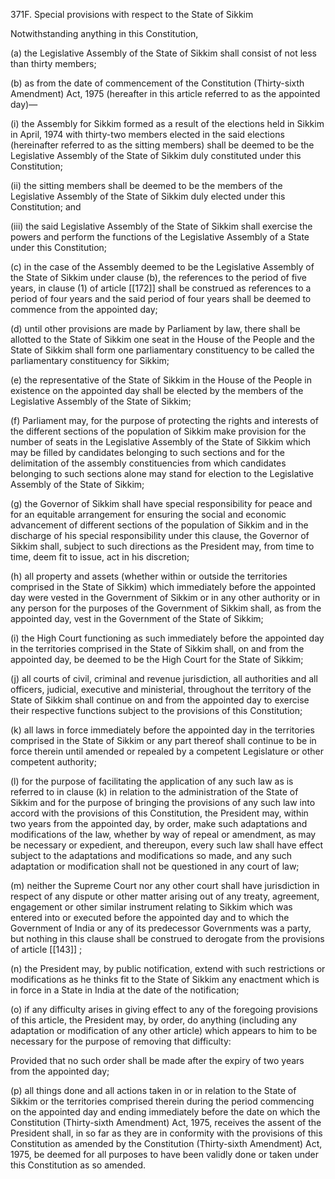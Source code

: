 371F. Special provisions with respect to the State of Sikkim

Notwithstanding anything in this Constitution,

(a) the Legislative Assembly of the State of Sikkim shall consist of not less than thirty members;

(b) as from the date of commencement of the Constitution (Thirty-sixth Amendment) Act, 1975 (hereafter in this article referred to as the appointed day)—

(i) the Assembly for Sikkim formed as a result of the elections held in Sikkim in April, 1974 with thirty-two members elected in the said elections (hereinafter referred to as the sitting members) shall be deemed to be the Legislative Assembly of the State of Sikkim duly constituted under this Constitution;

(ii) the sitting members shall be deemed to be the members of the Legislative Assembly of the State of Sikkim duly elected under this Constitution; and

(iii) the said Legislative Assembly of the State of Sikkim shall exercise the powers and perform the functions of the Legislative Assembly of a State under this Constitution;

(c) in the case of the Assembly deemed to be the Legislative Assembly of the State of Sikkim under clause (b), the references to the period of five years, in clause (1) of article [[172]]  shall be construed as references to a period of four years and the said period of four years shall be deemed to commence from the appointed day;

(d) until other provisions are made by Parliament by law, there shall be allotted to the State of Sikkim one seat in the House of the People and the State of Sikkim shall form one parliamentary constituency to be called the parliamentary constituency for Sikkim;

(e) the representative of the State of Sikkim in the House of the People in existence on the appointed day shall be elected by the members of the Legislative Assembly of the State of Sikkim;

(f) Parliament may, for the purpose of protecting the rights and interests of the different sections of the population of Sikkim make provision for the number of seats in the Legislative Assembly of the State of Sikkim which may be filled by candidates belonging to such sections and for the delimitation of the assembly constituencies from which candidates belonging to such sections alone may stand for election to the Legislative Assembly of the State of Sikkim;

(g) the Governor of Sikkim shall have special responsibility for peace and for an equitable arrangement for ensuring the social and economic advancement of different sections of the population of Sikkim and in the discharge of his special responsibility under this clause, the Governor of Sikkim shall, subject to such directions as the President may, from time to time, deem fit to issue, act in his discretion;

(h) all property and assets (whether within or outside the territories comprised in the State of Sikkim) which immediately before the appointed day were vested in the Government of Sikkim or in any other authority or in any person for the purposes of the Government of Sikkim shall, as from the appointed day, vest in the Government of the State of Sikkim;

(i) the High Court functioning as such immediately before the appointed day in the territories comprised in the State of Sikkim shall, on and from the appointed day, be deemed to be the High Court for the State of Sikkim;

(j) all courts of civil, criminal and revenue jurisdiction, all authorities and all officers, judicial, executive and ministerial, throughout the territory of the State of Sikkim shall continue on and from the appointed day to exercise their respective functions subject to the provisions of this Constitution;

(k) all laws in force immediately before the appointed day in the territories comprised in the State of Sikkim or any part thereof shall continue to be in force therein until amended or repealed by a competent Legislature or other competent authority;

(l) for the purpose of facilitating the application of any such law as is referred to in clause (k) in relation to the administration of the State of Sikkim and for the purpose of bringing the provisions of any such law into accord with the provisions of this Constitution, the President may, within two years from the appointed day, by order, make such adaptations and modifications of the law, whether by way of repeal or amendment, as may be necessary or expedient, and thereupon, every such law shall have effect subject to the adaptations and modifications so made, and any such adaptation or modification shall not be questioned in any court of law;

(m) neither the Supreme Court nor any other court shall have jurisdiction in respect of any dispute or other matter arising out of any treaty, agreement, engagement or other similar instrument relating to Sikkim which was entered into or executed before the appointed day and to which the Government of India or any of its predecessor Governments was a party, but nothing in this clause shall be construed to derogate from the provisions of article [[143]] ;

(n) the President may, by public notification, extend with such restrictions or modifications as he thinks fit to the State of Sikkim any enactment which is in force in a State in India at the date of the notification;

(o) if any difficulty arises in giving effect to any of the foregoing provisions of this article, the President may, by order, do anything (including any adaptation or modification of any other article) which appears to him to be necessary for the purpose of removing that difficulty:

Provided that no such order shall be made after the expiry of two years from the appointed day;

(p) all things done and all actions taken in or in relation to the State of Sikkim or the territories comprised therein during the period commencing on the appointed day and ending immediately before the date on which the Constitution (Thirty-sixth Amendment) Act, 1975, receives the assent of the President shall, in so far as they are in conformity with the provisions of this Constitution as amended by the Constitution (Thirty-sixth Amendment) Act, 1975, be deemed for all purposes to have been validly done or taken under this Constitution as so amended.

